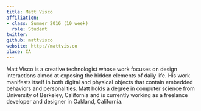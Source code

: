 ```yaml
---
title: Matt Visco
affiliation:
- class: Summer 2016 (10 week)
  role: Student
twitter: 
github: mattvisco
website: http://mattvis.co
place: CA
---
```

Matt Visco is a creative technologist whose work focuses on design interactions aimed at exposing the hidden elements of daily life. His work manifests itself in both digital and physical objects that contain embedded behaviors and personalities. Matt holds a degree in computer science from University of Berkeley, California and is currently working as a freelance developer and designer in Oakland, California.